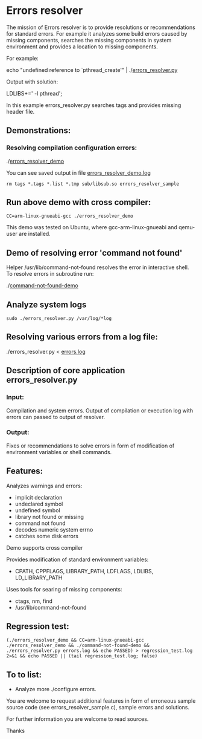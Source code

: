 # Errors resolver

The mission of Errors resolver is to provide resolutions or recommendations for standard errors. For example it analyzes some build errors caused by missing components, searches the missing components in system environment and provides a location to missing components.

For example:

  echo "undefined reference to \`pthread_create'" | ./[errors_resolver.py](https://github.com/makelinux/errors_resolver/blob/master/errors_resolver.py)

Output with solution:

  LDLIBS+=' -l pthread';

In this example errors_resolver.py searches tags and provides missing header file.

## Demonstrations:

### Resolving compilation configuration errors:

 ./[errors_resolver_demo](https://github.com/makelinux/errors_resolver/blob/master/errors_resolver_demo)

You can see saved output in file [errors_resolver_demo.log](https://github.com/makelinux/errors_resolver/blob/master/errors_resolver_demo.log)

```
rm tags *.tags *.list *.tmp sub/libsub.so errors_resolver_sample
```
## Run above demo with cross compiler:
```
CC=arm-linux-gnueabi-gcc ./errors_resolver_demo
```
This demo was tested on Ubuntu, where gcc-arm-linux-gnueabi and qemu-user are installed.

## Demo of resolving error 'command not found'

Helper /usr/lib/command-not-found resolves the error in interactive shell.
To resolve errors in subroutine run:


 ./[command-not-found-demo](https://github.com/makelinux/errors_resolver/blob/master/command-not-found-demo)

## Analyze system logs
```
sudo ./errors_resolver.py /var/log/*log
```
## Resolving various errors from a log file:

 ./errors_resolver.py < [errors.log](https://github.com/makelinux/errors_resolver/blob/master/errors.log)

## Description of core application errors_resolver.py

### Input:

Compilation and system errors.
Output of compilation or execution log with errors can passed to output of resolver.

### Output:

Fixes or recommendations to solve errors in form of modification of environment variables or shell commands.

## Features:

Analyzes warnings and errors:
* implicit declaration
* undeclared symbol
* undefined symbol
* library not found or missing
* command not found
* decodes numeric system errno
* catches some disk errors

Demo supports cross compiler

Provides modification of standard environment variables:
* CPATH, CPPFLAGS, LIBRARY_PATH, LDFLAGS, LDLIBS, LD_LIBRARY_PATH

Uses tools for searing of missing components:
* ctags, nm, find
* /usr/lib/command-not-found

## Regression test:
```
(./errors_resolver_demo && CC=arm-linux-gnueabi-gcc ./errors_resolver_demo && ./command-not-found-demo && ./errors_resolver.py errors.log && echo PASSED) > regression_test.log 2>&1 && echo PASSED || (tail regression_test.log; false)
```
## To to list:
* Analyze more ./configure errors.

You are welcome to request additional features in form of erroneous sample source code (see errors_resolver_sample.c), sample errors and solutions.

For further information you are welcome to read sources.

Thanks
